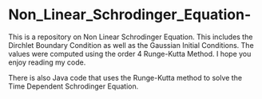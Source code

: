 # Non_Linear_Schrodinger_Equation-
This is a repository on Non Linear Schrodinger Equation. This includes the Dirchlet Boundary Condition as well as the Gaussian Initial Conditions. The values were computed using the order 4 Runge-Kutta Method. I hope you enjoy reading my code. 

There is also Java code that uses the Runge-Kutta method to solve the Time Dependent Schrodinger Equation. 

